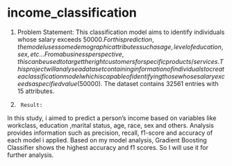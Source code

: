 # income_classification
1.	Problem Statement:
	This classification model aims to identify individuals whose salary exceeds $50000. For this prediction, the model uses some demographic attributes such as age, level of education, sex, etc... From a business perspective, this can be used to target the right customers for specific products/services. This project will analyse a dataset containing information of individuals to create a classification model which is capable of identifying those whose salary exceeds a specified value ($50000). The dataset contains 32561 entries with 15 attributes.
2.      Result:
  In this study, i aimed to predict a person’s income based on variables like workclass, education ,marital status, age, race, sex and others. Analysis provides information such as precision, recall, f1-score and accuracy of each model i applied. Based on my model analysis, Gradient Boosting Classifier shows the highest accuracy and f1 scores. 
So I will use it for further analysis.
